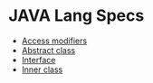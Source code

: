 # JAVA Lang Specs

- [Access modifiers](https://github.com/HunorVadaszPerhat/java_lang_specs/tree/main/access_modifiers)
- [Abstract class](https://github.com/HunorVadaszPerhat/java_lang_specs/tree/main/abstract_class)
- [Interface](https://github.com/HunorVadaszPerhat/java_lang_specs/tree/main/interface)
- [Inner class](https://github.com/HunorVadaszPerhat/java_lang_specs/tree/main/inner_class)


